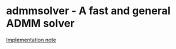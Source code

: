 admmsolver - A fast and general ADMM solver
=======================================================================

[Implementation note](https://www.overleaf.com/read/fxbjmzsvwtgh)